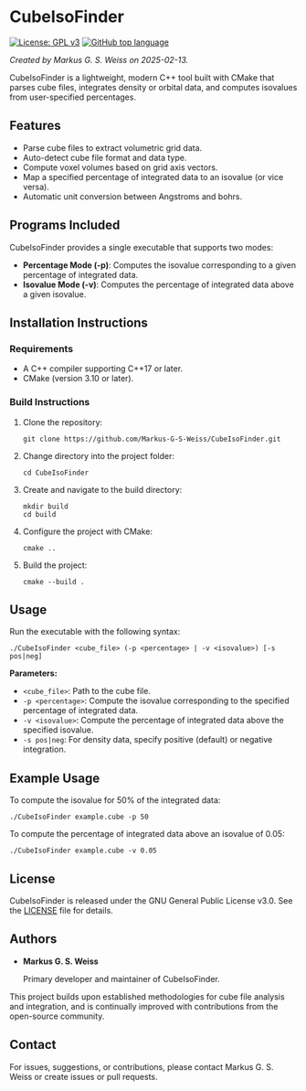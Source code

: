# CubeIsoFinder

[![License: GPL v3](https://img.shields.io/badge/License-GPL%20v3-blue.svg)](LICENSE)
[![GitHub top language](https://img.shields.io/github/languages/top/Markus-G-S-Weiss/CubeIsoFinder.svg)]()

*Created by Markus G. S. Weiss on 2025-02-13.*

CubeIsoFinder is a lightweight, modern C++ tool built with CMake that parses cube files, integrates density or orbital data, and computes isovalues from user-specified percentages.

## Features

- Parse cube files to extract volumetric grid data.
- Auto-detect cube file format and data type.
- Compute voxel volumes based on grid axis vectors.
- Map a specified percentage of integrated data to an isovalue (or vice versa).
- Automatic unit conversion between Angstroms and bohrs.

## Programs Included

CubeIsoFinder provides a single executable that supports two modes:
- **Percentage Mode (-p)**: Computes the isovalue corresponding to a given percentage of integrated data.
- **Isovalue Mode (-v)**: Computes the percentage of integrated data above a given isovalue.

## Installation Instructions

### Requirements

- A C++ compiler supporting C++17 or later.
- CMake (version 3.10 or later).

### Build Instructions

1. Clone the repository:

   ```
   git clone https://github.com/Markus-G-S-Weiss/CubeIsoFinder.git
   ```

2. Change directory into the project folder:

   ```
   cd CubeIsoFinder
   ```

3. Create and navigate to the build directory:

   ```
   mkdir build
   cd build
   ```

4. Configure the project with CMake:

   ```
   cmake ..
   ```

5. Build the project:

   ```
   cmake --build .
   ```

## Usage

Run the executable with the following syntax:

   ```
   ./CubeIsoFinder <cube_file> (-p <percentage> | -v <isovalue>) [-s pos|neg]
   ```

**Parameters:**

- `<cube_file>`: Path to the cube file.
- `-p <percentage>`: Compute the isovalue corresponding to the specified percentage of integrated data.
- `-v <isovalue>`: Compute the percentage of integrated data above the specified isovalue.
- `-s pos|neg`: For density data, specify positive (default) or negative integration.

## Example Usage

To compute the isovalue for 50% of the integrated data:

   ```
   ./CubeIsoFinder example.cube -p 50
   ```

To compute the percentage of integrated data above an isovalue of 0.05:

   ```
   ./CubeIsoFinder example.cube -v 0.05
   ```

## License

CubeIsoFinder is released under the GNU General Public License v3.0. See the [LICENSE](LICENSE) file for details.

## Authors

- **Markus G. S. Weiss**

  Primary developer and maintainer of CubeIsoFinder.

This project builds upon established methodologies for cube file analysis and integration, and is continually improved with contributions from the open-source community.

## Contact

For issues, suggestions, or contributions, please contact Markus G. S. Weiss or create issues or pull requests.

